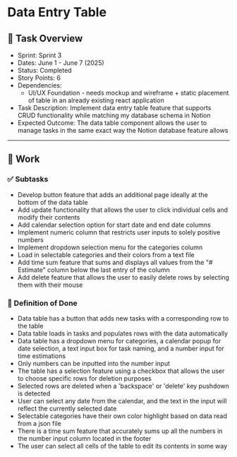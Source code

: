 # Data Entry Table

## 📝 Task Overview
* Sprint: Sprint 3
* Dates: June 1 - June 7 (2025)
* Status: Completed
* Story Points: 6
* Dependencies:
  * UI/UX Foundation - needs mockup and wireframe + static placement of table in an already existing react application
* Task Description: Implement data entry table feature that supports CRUD functionality while matching my database schema in Notion
* Expected Outcome: The data table component allows the user to manage tasks in the same exact way the Notion database feature allows

---

## 🔧 Work

### ✅ Subtasks
- Develop button feature that adds an additional page ideally at the bottom of the data table
- Add update functionality that allows the user to click individual cells and modify their contents
- Add calendar selection option for start date and end date columns
- Implement numeric column that restricts user inputs to solely positive numbers
- Implement dropdown selection menu for the categories column
- Load in selectable categories and their colors from a text file
- Add time sum feature that sums and displays all values from the "# Estimate" column below the last entry of the column
- Add delete feature that allows the user to easily delete rows by selecting them with their mouse

### 📘 Definition of Done
- Data table has a button that adds new tasks with a corresponding row to the table
- Data table loads in tasks and populates rows with the data automatically
- Data table has a dropdown menu for categories, a calendar popup for date selection, a text input box for task naming, and a number input for time estimations
- Only numbers can be inputted into the number input
- The table has a selection feature using a checkbox that allows the user to choose specific rows for deletion purposes
- Selected rows are deleted when a 'backspace' or 'delete' key pushdown is detected
- User can select any date from the calendar, and the text in the input will reflect the currently selected date
- Selectable categories have their own color highlight based on data read from a json file
- There is a time sum feature that accurately sums up all the numbers in the number input column located in the footer
- The user can select all cells of the table to edit its contents in some way